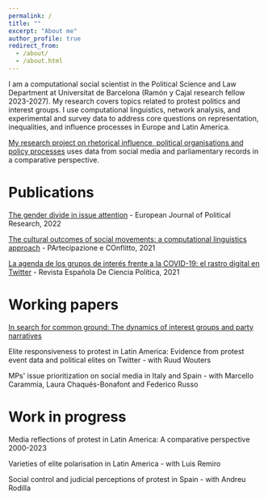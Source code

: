 ```yaml
---
permalink: /
title: ""
excerpt: "About me"
author_profile: true
redirect_from: 
  - /about/
  - /about.html
---
```


I am a computational social scientist in the Political Science and Law Department at Universitat de Barcelona (Ramón y Cajal research fellow 2023-2027). My research covers topics related to protest politics and interest groups. I use computational linguistics, network analysis, and experimental and survey data to address core questions on representation, inequalities, and influence processes in Europe and Latin America.

[My research project on rhetorical influence, political organisations and policy processes](https://ccristancho.github.io/rrigo/) uses data from social media and parliamentary records in a comparative perspective.

Publications
======
[The gender divide in issue attention](https://ejpr.onlinelibrary.wiley.com/doi/epdf/10.1111/1475-6765.12437) - European Journal of Political Research, 2022

[The cultural outcomes of social movements: a computational linguistics approach](http://siba-ese.unisalento.it/index.php/paco/article/view/24487) - PArtecipazione e COnflitto, 2021

[La agenda de los grupos de interés frente a la COVID-19: el rastro digital en Twitter](https://recyt.fecyt.es/index.php/recp/article/view/90044) - Revista Española De Ciencia Política, 2021

Working papers
======
[In search for common ground: The dynamics of interest groups and party narratives](https://www.dropbox.com/s/qoo4k3dr7dgi20z/In%20search%20for%20common%20ground_%20The%20dynamics%20of%20interest%20groups%20and%20party%20narratives.pdf?dl=0)

Elite responsiveness to protest in Latin America: Evidence from protest event data and political elites on Twitter - with Ruud Wouters

MPs' issue prioritization on social media in Italy and Spain - with Marcello Carammia, Laura Chaqués-Bonafont and Federico Russo

Work in progress
======
Media reflections of protest in Latin America: A comparative perspective 2000-2023

Varieties of elite polarisation in Latin America - with Luis Remiro

Social control and judicial perceptions of protest in Spain - with Andreu Rodilla

